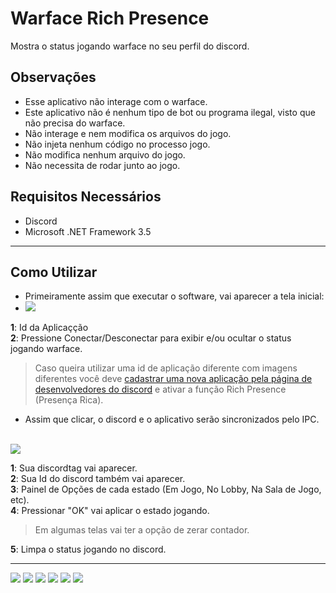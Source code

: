 # Warface Rich Presence
Mostra o status jogando warface no seu perfil do discord.

## Observações

- Esse aplicativo não interage com o warface.
- Este aplicativo não é nenhum tipo de bot ou programa ilegal, visto que não precisa do warface.
- Não interage e nem modifica os arquivos do jogo.
- Não injeta nenhum código no processo jogo.
- Não modifica nenhum arquivo do jogo.
- Não necessita de rodar junto ao jogo.

## Requisitos Necessários</b>

- Discord 
- Microsoft .NET Framework 3.5

<hr/>

## Como Utilizar

- Primeiramente assim que executar o software, vai aparecer a tela inicial: <br>
- <img src="https://i.imgur.com/Av4eBm3.png"><br>

**1**: Id da Aplicaçção<Br>
**2**: Pressione Conectar/Desconectar para exibir e/ou ocultar o status jogando warface.<br>

> Caso queira utilizar uma id de aplicação diferente com imagens diferentes você deve <a href="https://discordapp.com/developers/applications/">cadastrar uma nova aplicação pela página de desenvolvedores do discord</a> e ativar a função Rich Presence (Presença Rica).

- Assim que clicar, o discord e o aplicativo serão sincronizados pelo IPC.<br><br>

<img src="https://i.imgur.com/WNPo1dc.png"><br/>

**1**: Sua discordtag vai aparecer.<br>
**2**: Sua Id do discord também vai aparecer.<br>
**3**: Painel de Opções de cada estado (Em Jogo, No Lobby, Na Sala de Jogo, etc).<br>
**4**: Pressionar "OK" vai aplicar o estado jogando.<br>
> Em algumas telas vai ter a opção de zerar contador.<br>

**5**: Limpa o status jogando no discord.

<hr/>

<img src="https://i.imgur.com/wPjDwDa.png">
<img src="https://i.imgur.com/MseYFJu.png">
<img src="https://i.imgur.com/Zobcl0t.png">
<img src="https://i.imgur.com/gzj7Cm0.png">
<img src="https://i.imgur.com/dJJoz7f.png">
<img src="https://i.imgur.com/83MjhuN.png">

